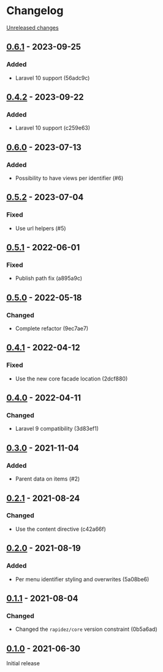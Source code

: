 # Changelog 

[Unreleased changes](https://github.com/rapidez/snowdog-menu/compare/0.6.1...master)
## [0.6.1](https://github.com/rapidez/snowdog-menu/releases/tag/0.6.1) - 2023-09-25

### Added

- Laravel 10 support (56adc9c)

## [0.4.2](https://github.com/rapidez/snowdog-menu/releases/tag/0.4.2) - 2023-09-22

### Added

- Laravel 10 support (c259e63)

## [0.6.0](https://github.com/rapidez/snowdog-menu/releases/tag/0.6.0) - 2023-07-13

### Added

- Possibility to have views per identifier (#6)

## [0.5.2](https://github.com/rapidez/snowdog-menu/releases/tag/0.5.2) - 2023-07-04

### Fixed

- Use url helpers (#5)

## [0.5.1](https://github.com/rapidez/snowdog-menu/releases/tag/0.5.1) - 2022-06-01

### Fixed

- Publish path fix (a895a9c)

## [0.5.0](https://github.com/rapidez/snowdog-menu/releases/tag/0.5.0) - 2022-05-18

### Changed

- Complete refactor (9ec7ae7)

## [0.4.1](https://github.com/rapidez/snowdog-menu/releases/tag/0.4.1) - 2022-04-12

### Fixed

- Use the new core facade location (2dcf880)

## [0.4.0](https://github.com/rapidez/snowdog-menu/releases/tag/0.4.0) - 2022-04-11

### Changed

- Laravel 9 compatibility (3d83ef1)

## [0.3.0](https://github.com/rapidez/snowdog-menu/releases/tag/0.3.0) - 2021-11-04

### Added

- Parent data on items (#2)

## [0.2.1](https://github.com/rapidez/snowdog-menu/releases/tag/0.2.1) - 2021-08-24

### Changed

- Use the content directive (c42a66f)

## [0.2.0](https://github.com/rapidez/snowdog-menu/releases/tag/0.2.0) - 2021-08-19

### Added

- Per menu identifier styling and overwrites (5a08be6)

## [0.1.1](https://github.com/rapidez/snowdog-menu/releases/tag/0.1.1) - 2021-08-04

### Changed

- Changed the `rapidez/core` version constraint (0b5a6ad)

## [0.1.0](https://github.com/rapidez/snowdog-menu/releases/tag/0.1.0) - 2021-06-30

Initial release

